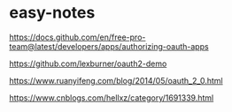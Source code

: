 # easy-notes

https://docs.github.com/en/free-pro-team@latest/developers/apps/authorizing-oauth-apps

https://github.com/lexburner/oauth2-demo

https://www.ruanyifeng.com/blog/2014/05/oauth_2_0.html

https://www.cnblogs.com/hellxz/category/1691339.html